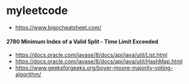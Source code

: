 # myleetcode

- https://www.bigocheatsheet.com/

#### 2780 Minimum Index of a Valid Split - Time Limit Exceeded

- https://docs.oracle.com/javase/8/docs/api/java/util/List.html
- https://docs.oracle.com/javase/8/docs/api/java/util/HashMap.html
- https://www.geeksforgeeks.org/boyer-moore-majority-voting-algorithm/
